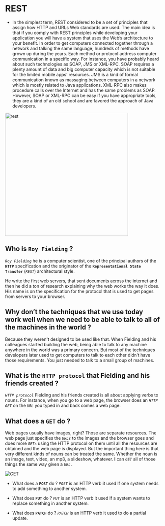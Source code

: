 # REST

* In the simplest term, REST considered to be a set of principles that assign how HTTP and URLs Web standards are used. The main idea is that if you comply with REST principles while developing your application you will have a system that uses the Web’s architecture to your benefit.
In order to get computers connected together through a network and talking the same language, hundreds of methods have grown up during the years. Each method or protocol address computer communication in a specific way. For instance, you have probably heard about such technologies as SOAP, JMS or XML-RPC. SOAP requires a plenty amount of data and big computer capacity which is not suitable for the limited mobile apps’ resources. JMS is a kind of formal communication known as massaging between computers in a network which is mostly related to Java applications. XML-RPC also makes procedure calls over the Internet and has the same problems as SOAP. However, SOAP or XML-RPC can be easy if you have appropriate tools, they are a kind of an old school and are favored the approach of Java developers.

<img src="https://d3g4zhtkdvou35.cloudfront.net/wp-content/uploads/2014/09/what-is-rest.png" alt="rest" width="400"/>

## Who is **`Roy Fielding`** ?
*`Roy Fielding`* he is a computer scientist, one of the principal authors of the **`HTTP`** specification and the originator of the **`Representational State Transfer`** (*`REST`*) architectural style. 


He write the first web servers, that sent documents across the internet and then he did a ton of research explaining why the web works the way it does. His name is on the specification for the protocol that is used to get pages from servers to your browser.

## Why don’t the techniques that we use today work well when we need to be able to talk to all of the machines in the world ?

Because they weren't designed to be used like that. When Fielding and his colleagues started building the web, being able to talk to any machine anywhere in the world was a primary concern. But most of the techniques developers later used to get computers to talk to each other didn't have those requirements. You just needed to talk to a small group of machines.

## What is the **`HTTP protocol`** that Fielding and his friends created ?
*`HTTP protocol`* Fielding and his friends created is all about applying verbs to nouns. For instance, when you go to a web page, the browser does an *`HTTP GET`* on the *`URL`* you typed in and back comes a web page.

## What does a **`GET`** do ?
Web pages usually have images, right? Those are separate resources. The web page just specifies the *`URLs`* to the images and the browser goes and does more *`GETs`* using the HTTP protocol on them until all the resources are obtained and the web page is displayed. But the important thing here is that very different kinds of nouns can be treated the same. Whether the noun is an image, text, video, an mp3, a slideshow, whatever. I can *`GET`* all of those things the same way given a *`URL`*.

![GET](https://developer.mozilla.org/en-US/docs/Web/HTTP/Conditional_requests/httpresume4.png)

* What does a **`POST`** do ?
*`POST`* is an HTTP verb it used If one system needs to add something to another system.

* What does **`PUT`** do ?
*`PUT`* is an HTTP verb it used If a system wants to replace something in another system.

* What does **`PATCH`** do ?
*`PATCH`* is an HTTP verb it used to do a partial update.
